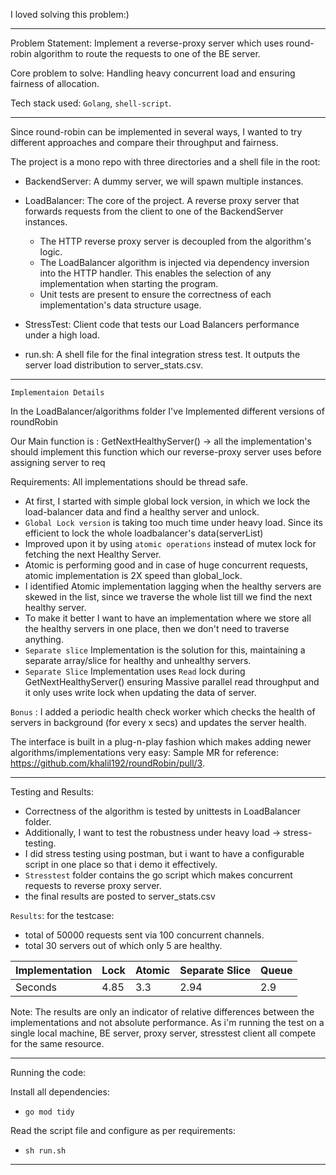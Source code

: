 
I loved solving this problem:)

-----------------------------------
Problem Statement: Implement a reverse-proxy server which uses round-robin algorithm to route the requests to one of the BE server.

Core problem to solve: Handling heavy concurrent load and ensuring fairness of allocation.

Tech stack used: `Golang`, `shell-script`.

--------------------------

Since round-robin can be implemented in several ways, I wanted to try different approaches and compare their throughput and fairness. 

The project is a mono repo with three directories and a shell file in the root:

- BackendServer: A dummy server, we will spawn multiple instances.

- LoadBalancer: The core of the project. A reverse proxy server that forwards requests from the client to one of the BackendServer instances.
  - The HTTP reverse proxy server is decoupled from the algorithm's logic.
  - The LoadBalancer algorithm is injected via dependency inversion into the HTTP handler. This enables the selection of any implementation when starting the program.
  - Unit tests are present to ensure the correctness of each implementation's data structure usage.

- StressTest: Client code that tests our Load Balancers performance under a high load.

- run.sh: A shell file for the final integration stress test. It outputs the server load distribution to server_stats.csv.

-------------------------------------

``Implementaion Details``

In the LoadBalancer/algorithms folder I've Implemented different versions of roundRobin

Our Main function is : GetNextHealthyServer()
    -> all the implementation's should implement this function which our reverse-proxy server uses before assigning server to req

Requirements: All implementations should be thread safe.

- At first, I started with simple global lock version, in which we lock the load-balancer data and find a healthy server and unlock.
- `Global Lock version` is taking too much time under heavy load. Since its efficient to lock the whole loadbalancer's data(serverList)
- Improved upon it by using `atomic operations` instead of mutex lock for fetching the next Healthy Server.
- Atomic is performing good and in case of huge concurrent requests, atomic implementation is 2X speed than global_lock.
- I identified Atomic implementation lagging when the healthy servers are skewed in the list, since we traverse the whole list till we find the next healthy server.
- To make it better I want to have an implementation where we store all the healthy servers in one place, then we don't need to traverse anything.
- `Separate slice` Implementation is the solution for this, maintaining a separate array/slice for healthy and unhealthy servers.
- `Separate Slice` Implementation uses `Read` lock during GetNextHealthyServer() ensuring Massive parallel read throughput and it only uses write lock when updating the data of server.

`Bonus` : I added a periodic health check worker which checks the health of servers in background (for every x secs) and updates the server health.

The interface is built in a plug-n-play fashion which makes adding newer algorithms/implementations very easy:
Sample MR for reference: https://github.com/khalil192/roundRobin/pull/3.

-------------------------------

Testing and Results: 

- Correctness of the algorithm is tested by unittests in LoadBalancer folder.
- Additionally, I want to test the robustness under heavy load -> stress-testing.
- I did stress testing using postman, but i want to have a configurable script in one place so that i demo it effectively.
- `Stresstest` folder contains the go script which makes concurrent requests to reverse proxy server.
- the final results are posted to server_stats.csv


`Results`: for the testcase:

- total of 50000 requests sent via 100 concurrent channels.
- total 30 servers out of which only 5 are healthy.

| Implementation | Lock | Atomic | Separate Slice | Queue |
|----------------|------|--------|----------------|-------|
| Seconds        | 4.85 | 3.3    | 2.94           | 2.9   |

Note:
The results are only an indicator of  relative differences between the implementations and not absolute performance.
As i'm running the test on a single local machine, BE server, proxy server, stresstest client all compete for the same resource.

--------------------

Running the code: 

Install all dependencies:
- `go mod tidy` 

Read the script file and configure as per requirements:
- `sh run.sh`


---------------- 